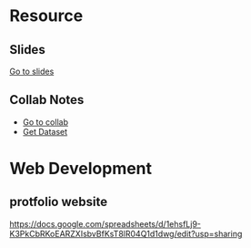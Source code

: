 # Resource

## Slides
[Go to slides](Slides.md)


## Collab Notes
* [Go to collab](collab_notes.md)
* [Get Dataset](Dataset/)

# Web Development

## protfolio website
https://docs.google.com/spreadsheets/d/1ehsfLj9-K3PkCbRKoEARZXIsbvBfKsT8lR04Q1d1dwg/edit?usp=sharing

